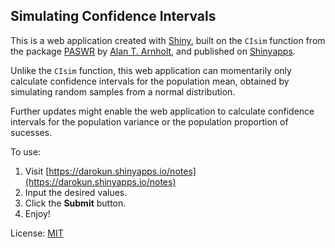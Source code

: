 ## Simulating Confidence Intervals

This is a web application created with [Shiny](http://shiny.rstudio.com/), built on the `CIsim` function from the package [PASWR](https://cran.r-project.org/web/packages/PASWR/PASWR.pdf) by [Alan T. Arnholt](https://github.com/alanarnholt), and published on [Shinyapps](http://www.shinyapps.io/).

Unlike the `CIsim` function, this web application can momentarily only calculate confidence intervals for the population mean, obtained by simulating random samples from a normal distribution.

Further updates might enable the web application to calculate confidence intervals for the population variance or the population proportion of sucesses.

To use:

1. Visit [https://darokun.shinyapps.io/notes](https://darokun.shinyapps.io/notes)
2. Input the desired values.
3. Click the **Submit** button.
4. Enjoy!

License: [MIT](https://gist.github.com/darokun/d92039ee049da5ff92ba#file-license)